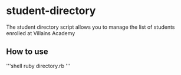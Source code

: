 # student-directory

The student directory script allows you to manage the list of students enrolled at Villains Academy

## How to use ##

'''shell ruby directory.rb '''

